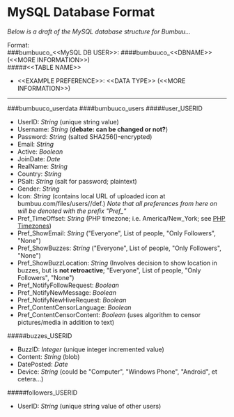 MySQL Database Format
=====================

_Below is a draft of the MySQL database structure for Bumbuu..._

Format: <br>
###bumbuuco_&lt;&lt;MySQL DB USER&gt;&gt;:
####bumbuuco_&lt;&lt;DBNAME&gt;&gt; (&lt;&lt;MORE INFORMATION&gt;&gt;) <br>
#####&lt;&lt;TABLE NAME&gt;&gt;
*	&lt;&lt;EXAMPLE PREFERENCE&gt;&gt;: &lt;&lt;DATA TYPE&gt;&gt; (&lt;&lt;MORE INFORMATION&gt;&gt;)

-------------------------------

###bumbuuco_userdata
####bumbuuco_users
#####user_USERID
*	UserID: _String_ (unique string value)
*	Username: _String_ (**debate: can be changed or not?**)
*	Password: _String_ (salted SHA256()-encrypted)
*	Email: _String_
*	Active: _Boolean_
*	JoinDate: _Date_
*	RealName: _String_
*	Country: _String_
*	PSalt: _String_ (salt for password; plaintext)
*	Gender: _String_ 
*	Icon: _String_ (contains local URL of uploaded icon at bumbuu.com/files/users/<USERNAME>/def.<EXT>)
_Note that all preferences from here on will be denoted with the prefix "Pref\_"_
*	Pref\_TimeOffset: _String_ (PHP timezone; i.e. America/New_York; see [PHP Timezones](http://php.net/manual/en/timezones.php))
*	Pref\_ShowEmail: _String_ ("Everyone", List of people, "Only Followers", "None")
*	Pref\_ShowBuzzes: _String_ ("Everyone", List of people, "Only Followers", "None")
*	Pref\_ShowBuzzLocation: _String_ (Involves decision to show location in buzzes, but is **not retroactive**; "Everyone", List of people, "Only Followers", "None")
*	Pref\_NotifyFollowRequest: _Boolean_
*	Pref\_NotifyNewMessage: _Boolean_
*	Pref\_NotifyNewHiveRequest: _Boolean_
*	Pref\_ContentCensorLanguage: _Boolean_
*	Pref\_ContentCensorContent: _Boolean_ (uses algorithm to censor pictures/media in addition to text)

#####buzzes_USERID
*	BuzzID: _Integer_ (unique integer incremented value)
*	Content: _String_ (blob)
*	DatePosted: _Date_
*	Device: _String_ (could be "Computer", "Windows Phone", "Android", et cetera...)

#####followers_USERID
*	UserID: _String_ (unique string value of other users)
